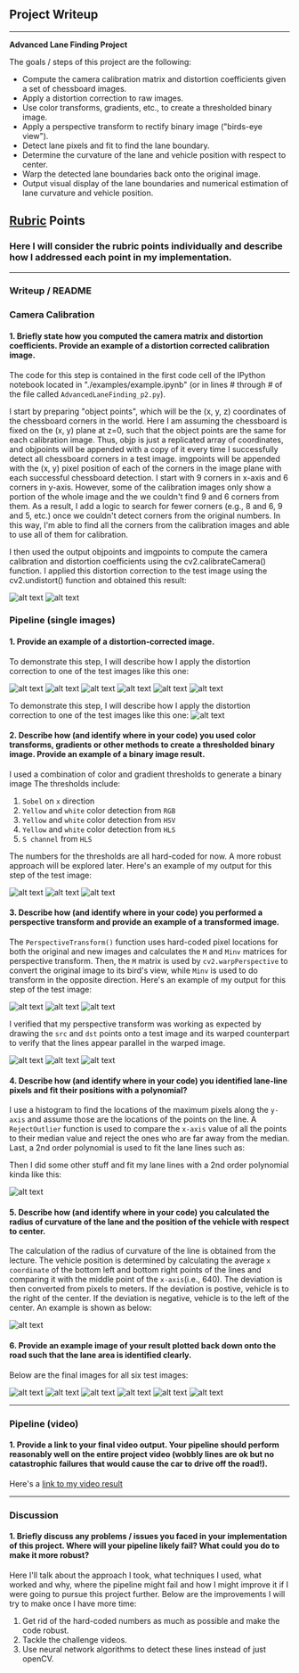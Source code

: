 ## Project Writeup


---

**Advanced Lane Finding Project**

The goals / steps of this project are the following:

* Compute the camera calibration matrix and distortion coefficients given a set of chessboard images.
* Apply a distortion correction to raw images.
* Use color transforms, gradients, etc., to create a thresholded binary image.
* Apply a perspective transform to rectify binary image ("birds-eye view").
* Detect lane pixels and fit to find the lane boundary.
* Determine the curvature of the lane and vehicle position with respect to center.
* Warp the detected lane boundaries back onto the original image.
* Output visual display of the lane boundaries and numerical estimation of lane curvature and vehicle position.

[//]: # (Image References)

[image1]: ./output_images/undistorted1.png "Undistorted1"
[image2]: ./output_images/undistorted2.png "Undistorted2"
[image3]: ./output_images/undistorted3.png "Undistorted3"
[image4]: ./output_images/undistorted4.png "Undistorted4"
[image5]: ./output_images/undistorted5.png "Undistorted5"
[image6]: ./output_images/undistorted6.png "Undistorted6"
[image7]: ./output_images/undistorted7.png "Undistorted7"
[image8]: ./output_images/undistorted8.png "Undistorted8"


[image9]: ./test_images/test1.jpg "Test1"

[image10]: ./output_images/threshold1.png "Threshold1"
[image11]: ./output_images/threshold2.png "Threshold2"
[image12]: ./output_images/threshold3.png "Threshold3"


[image13]: ./output_images/transformed1.png "Transform1"
[image14]: ./output_images/transformed2.png "Transform2"
[image15]: ./output_images/transformed3.png "Transform3"


[image16]: ./output_images/linefit1.png "Linefit1"
[image17]: ./output_images/linefit2.png "Linefit2"


[image18]: ./output_images/final1.png "Final1"
[image19]: ./output_images/final2.png "Final2"
[image20]: ./output_images/final3.png "Final3"
[image21]: ./output_images/final4.png "Final4"
[image22]: ./output_images/final5.png "Final5"
[image23]: ./output_images/final6.png "Final6"


[image24]: ./output_images/tf_binary1.png "Binary1"
[image25]: ./output_images/tf_binary2.png "Binary2"
[image26]: ./output_images/tf_binary3.png "Binary3"


[image27]: ./output_images/lane_line1.png "LaneLine1"
[image28]: ./output_images/lane_line2.png "LaneLine2"
[image29]: ./output_images/lane_line3.png "LaneLine3"



[video1]: ./project_video.mp4 "Video"
[video2]: ./result.mp4 "Video"



## [Rubric](https://review.udacity.com/#!/rubrics/571/view) Points

### Here I will consider the rubric points individually and describe how I addressed each point in my implementation.  

---

### Writeup / README



### Camera Calibration

#### 1. Briefly state how you computed the camera matrix and distortion coefficients. Provide an example of a distortion corrected calibration image.

The code for this step is contained in the first code cell of the IPython notebook located in "./examples/example.ipynb" (or in lines # through # of the file called `AdvancedLaneFinding_p2.py`).  

I start by preparing "object points", which will be the (x, y, z) coordinates of the chessboard corners in the world. Here I am assuming the chessboard is fixed on the (x, y) plane at z=0, such that the object points are the same for each calibration image. Thus, objp is just a replicated array of coordinates, and objpoints will be appended with a copy of it every time I successfully detect all chessboard corners in a test image. imgpoints will be appended with the (x, y) pixel position of each of the corners in the image plane with each successful chessboard detection. I start with 9 corners in x-axis and 6 corners in y-axis. However, some of the calibration images only show a portion of the whole image and the we couldn't find 9 and 6 corners from them. As a result, I add a logic to search for fewer corners (e.g., 8 and 6, 9 and 5, etc.) once we couldn't detect corners from the original numbers. In this way, I'm able to find all the corners from the calibration images and able to use all of them for calibration.

I then used the output objpoints and imgpoints to compute the camera calibration and distortion coefficients using the cv2.calibrateCamera() function. I applied this distortion correction to the test image using the cv2.undistort() function and obtained this result:

![alt text][image1]
![alt text][image2]

### Pipeline (single images)

#### 1. Provide an example of a distortion-corrected image.

To demonstrate this step, I will describe how I apply the distortion correction to one of the test images like this one:

![alt text][image3]
![alt text][image4]
![alt text][image5]
![alt text][image6]
![alt text][image7]
![alt text][image8]

To demonstrate this step, I will describe how I apply the distortion correction to one of the test images like this one:
![alt text][image9]



#### 2. Describe how (and identify where in your code) you used color transforms, gradients or other methods to create a thresholded binary image.  Provide an example of a binary image result.

I used a combination of color and gradient thresholds to generate a binary image  The thresholds include:

 1. `Sobel` on `x` direction
 2. `Yellow` and `white` color detection from `RGB`
 3. `Yellow` and `white` color detection from `HSV`
 4. `Yellow` and `white` color detection from `HLS`
 5. `S channel` from `HLS`

The numbers for the thresholds are all hard-coded for now. A more robust approach will be explored later. Here's an example of my output for this step of the test image:

![alt text][image10]
![alt text][image11]
![alt text][image12]

#### 3. Describe how (and identify where in your code) you performed a perspective transform and provide an example of a transformed image.

 The `PerspectiveTransform()` function uses hard-coded pixel locations for both the original and new images and calculates the `M` and `Minv` matrices for perspective transform. Then, the `M` matrix is used by `cv2.warpPerspective` to convert the original image to its bird's view, while `Minv` is used to do transform in the opposite direction. Here's an example of my output for this step of the test image:

![alt text][image13]
![alt text][image14]
![alt text][image15]





I verified that my perspective transform was working as expected by drawing the `src` and `dst` points onto a test image and its warped counterpart to verify that the lines appear parallel in the warped image.

![alt text][image24]
![alt text][image25]
![alt text][image26]



#### 4. Describe how (and identify where in your code) you identified lane-line pixels and fit their positions with a polynomial?


I use a histogram to find the locations of the maximum pixels along the `y-axis` and assume those are the locations of the points on the line. A `RejectOutlier` function is used to compare the `x-axis` value of all the points to their median value and reject the ones who are far away from the median. Last, a 2nd order polynomial is used to fit the lane lines such as:


Then I did some other stuff and fit my lane lines with a 2nd order polynomial kinda like this:

![alt text][image16]

#### 5. Describe how (and identify where in your code) you calculated the radius of curvature of the lane and the position of the vehicle with respect to center.



The calculation of the radius of curvature of the line is obtained from the lecture. The vehicle position is determined by calculating the average `x coordinate` of the bottom left and bottom right points of the lines and comparing it with the middle point of the `x-axis`(i.e., 640). The deviation is then converted from pixels to meters. If the deviation is postive, vehicle is to the right of the center. If the deviation is negative, vehicle is to the left of the center. An example is shown as below:

![alt text][image17]

#### 6. Provide an example image of your result plotted back down onto the road such that the lane area is identified clearly.

 Below are the final images for all six test images:

![alt text][image18]
![alt text][image19]
![alt text][image20]
![alt text][image21]
![alt text][image22]
![alt text][image23]



---

### Pipeline (video)

#### 1. Provide a link to your final video output.  Your pipeline should perform reasonably well on the entire project video (wobbly lines are ok but no catastrophic failures that would cause the car to drive off the road!).

Here's a [link to my video result](./result.mp4)

---

### Discussion

#### 1. Briefly discuss any problems / issues you faced in your implementation of this project.  Where will your pipeline likely fail?  What could you do to make it more robust?

Here I'll talk about the approach I took, what techniques I used, what worked and why, where the pipeline might fail and how I might improve it if I were going to pursue this project further. Below are the improvements I will try to make once I have more time:
   
 
 1. Get rid of the hard-coded numbers as much as possible and make the code robust.
 2. Tackle the challenge videos.
 3. Use neural network algorithms to detect these lines instead of just openCV.